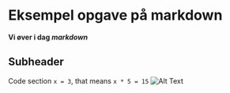 # Eksempel opgave på markdown
**Vi øver i dag *markdown***

## Subheader

Code section `x = 3`, that means `x * 5 = 15`
![Alt Text][1]

[1]: https://i0.wp.com/katzenworld.co.uk/wp-content/uploads/2023/06/oriental-cats.png?fit=1020%2C1020&ssl=1